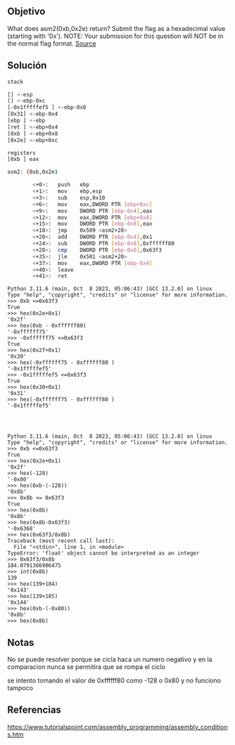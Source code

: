 ## Objetivo 
What does asm2(0xb,0x2e) return? Submit the flag as a hexadecimal value (starting with '0x'). NOTE: Your submission for this question will NOT be in the normal flag format. [Source](https://jupiter.challenges.picoctf.org/static/717467c8c8b4332ea5873ad8fe7b2dad/test.S)

## Solución
```bash
stack

[] <-esp
[] <-ebp-0xc
[-0x1fffffef5 ] <-ebp-0x8
[0x31] <-ebp-0x4
[ebp ] <-ebp
[ret ] <-ebp+0x4
[0xb ] <-ebp+0x8
[0x2e] <-ebp+0xc

registers
[0xb ] eax

asm2: (0xb,0x2e)

        <+0>:   push   ebp
        <+1>:   mov    ebp,esp
        <+3>:   sub    esp,0x10
        <+6>:   mov    eax,DWORD PTR [ebp+0xc]
        <+9>:   mov    DWORD PTR [ebp-0x4],eax
        <+12>:  mov    eax,DWORD PTR [ebp+0x8]
        <+15>:  mov    DWORD PTR [ebp-0x8],eax
        <+18>:  jmp    0x509 <asm2+28>
        <+20>:  add    DWORD PTR [ebp-0x4],0x1
        <+24>:  sub    DWORD PTR [ebp-0x8],0xffffff80
        <+28>:  cmp    DWORD PTR [ebp-0x8],0x63f3
        <+35>:  jle    0x501 <asm2+20>
        <+37>:  mov    eax,DWORD PTR [ebp-0x4]
        <+40>:  leave  
        <+41>:  ret    
```

```
Python 3.11.6 (main, Oct  8 2023, 05:06:43) [GCC 13.2.0] on linux
Type "help", "copyright", "credits" or "license" for more information.
>>> 0xb <=0x63f3
True
>>> hex(0x2e+0x1)
'0x2f'
>>> hex(0xb - 0xffffff80)
'-0xffffff75'
>>> -0xffffff75 <=0x63f3
True
>>> hex(0x2f+0x1)
'0x30'
>>> hex(-0xffffff75 - 0xffffff80 )
'-0x1fffffef5'
>>> -0x1fffffef5 <=0x63f3
True
>>> hex(0x30+0x1)
'0x31'
>>> hex(-0xffffff75 - 0xffffff80 )
'-0x1fffffef5'




Python 3.11.6 (main, Oct  8 2023, 05:06:43) [GCC 13.2.0] on linux
Type "help", "copyright", "credits" or "license" for more information.
>>> 0xb <=0x63f3
True
>>> hex(0x2e+0x1)
'0x2f'
>>> hex(-128)
'-0x80'
>>> hex(0xb-(-128))
'0x8b'
>>> 0x8b <= 0x63f3
True
>>> hex(0x8b)
'0x8b'
>>> hex(0x8b-0x63f3)
'-0x6368'
>>> hex(0x63f3/0x8b)
Traceback (most recent call last):
  File "<stdin>", line 1, in <module>
TypeError: 'float' object cannot be interpreted as an integer
>>> 0x63f3/0x8b
184.0791366906475
>>> int(0x8b)
139
>>> hex(139+184)
'0x143'
>>> hex(139+185)
'0x144'
>>> hex(0xb-(-0x80))
'0x8b'
>>> hex(0x8b)

```

## Notas
No se puede resolver porque se cicla haca un numero negativo y en la comparacion nunca se permitira que se rompa el ciclo

se intento tomando el valor de 0xffffff80 como -128 o 0x80 y no funciono tampoco

## Referencias
https://www.tutorialspoint.com/assembly_programming/assembly_conditions.htm

